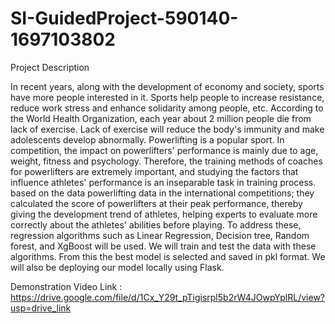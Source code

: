 # SI-GuidedProject-590140-1697103802
Project Description

In recent years, along with the development of economy and society, sports have more people interested in it. Sports help people to increase resistance, reduce work stress and enhance solidarity among people, etc. According to the World Health Organization, each year about 2 million people die from lack of exercise. Lack of exercise will reduce the body's immunity and make adolescents develop abnormally. 
Powerlifting is a popular sport. In competition, the impact on powerlifters' performance is mainly due to age, weight, fitness and psychology. Therefore, the training methods of coaches for powerlifters are extremely important, and studying the factors that influence athletes' performance is an inseparable task in training process. based on the data powerlifting data in the international competitions; they calculated the score of powerlifters at their peak performance, thereby giving the development trend of athletes, helping experts to evaluate more correctly about the athletes' abilities before playing. 
To address these, regression algorithms such as Linear Regression, Decision tree, Random forest, and XgBoost will be used. We will train and test the data with these algorithms. From this the best model is selected and saved in pkl format. We will also be deploying our model locally using Flask.

Demonstration Video Link : https://drive.google.com/file/d/1Cx_Y29t_pTigisrpl5b2rW4JOwpYplRL/view?usp=drive_link
